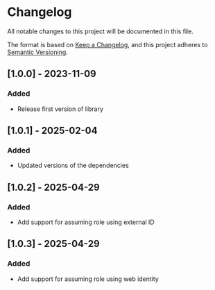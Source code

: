 # Changelog

All notable changes to this project will be documented in this file.

The format is based on [Keep a Changelog](https://keepachangelog.com/en/1.0.0/),
and this project adheres to [Semantic Versioning](https://semver.org/spec/v2.0.0.html).

## [1.0.0] - 2023-11-09

### Added

- Release first version of library


## [1.0.1] - 2025-02-04

### Added

- Updated versions of the dependencies

## [1.0.2] - 2025-04-29

### Added

- Add support for assuming role using external ID

## [1.0.3] - 2025-04-29

### Added

- Add support for assuming role using web identity